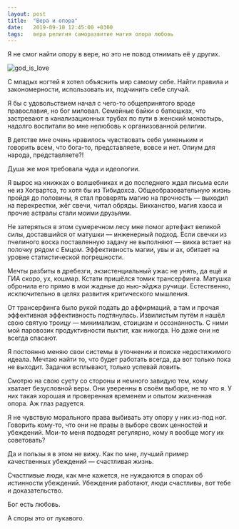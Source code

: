 ```yaml
---
layout: post
title:  "Вера и опора"
date:   2019-09-10 12:45:00 +0300
tags:   вера религия саморазвитие магия опора любовь
---
```


Я не смог найти опору в вере, но это не повод отнимать её у других.

![god_is_love]({{site.url}}/assets/post_covers/god_is_love.jpg)

С младых ногтей я хотел объяснить мир самому себе. Найти правила и закономерности, использовать их, подчинить себе случай. 

Я бы с удовольствием начал с чего-то общепринятого вроде православия, но бог миловал. Семейные байки о батюшках, что застревают в канализационных трубах по пути в женский монастырь, надолго воспитали во мне нелюбовь к организованной религии. 

В детстве мне очень нравилось чувствовать себя умненьким и говорить всем, что бога-то, представляете, вовсе и нет. Опиум для народа, представляете?!

Душа же моя требовала чуда и идеологии.

Я вырос на книжках о волшебниках и до последнего ждал письма если не из Хогвартса, то хотя бы из Тибидохса. Общеобразовательную жизнь пройдя до половины, я стал проверять магию на прочность — выходил на перекрестки, жёг свечи, читал обряды. Викканство, магия хаоса и прочие астралы стали моими друзьями.

Не затеряться в этом сумеречном лесу мне помог артефакт великой силы, доставшийся от матушки — инженерный подход. Если свечки из пчелиного воска поставленную задачу не выполняют — викка встает на полочку рядом с Емцом. Эффективность магии, увы и ах, обитает на уровне статистической погрешности. 

Мечты разбиты в дребезги, экзистенциальный ужас не унять, да ещё и ГИА скоро, ух, кошмар. Кстати пришёлся томик трансерфинга. Матушка обронила его прямо в мои жадные до нью-эйджа ручищи. Естественно, исключительно в целях развития критического мышления. 

От трансерфинга было рукой подать до аффирмаций, а там и прочая эффективная эффективность подтянулась. Извилистым путём я нашёл свою святую троицу — минимализм, стоицизм и осознанность. С ними мой паровозик продуктивности пыхтит, как никогда. Но даже они не всегда спасают. 

Я постоянно меняю свои системы в уточнении и поиске недостижимого идеала. Мечтаю найти то, что будет работать всегда, да вот только пока не выходит. Задачки всплывают, только успевай ловить.

Смотрю на свою суету со стороны и немного завидую тем, кому хватает безусловной веры. Они уверенны в своём выборе, не то что я. У них такая хорошая и проверенная временем и опытом жизненная опора. Аж глаз радуется.

Я не чувствую морального права выбивать эту опору у них из-под ног. Говорить кому-то, что они не правы в выборе своих ценностей и убеждений. Мои-то меня подводят регулярно, кому я вообще могу их советовать?

Да и пользы я в этом не вижу. Как по мне, лучший пример качественных убеждений — счастливая жизнь. 

Счастливые люди, как мне кажется, не нуждаются в спорах об истинности убеждений. Убеждения работают, люди счастливы, вот тебе и доказательство.

Бог есть любовь.

А споры это от лукавого. 